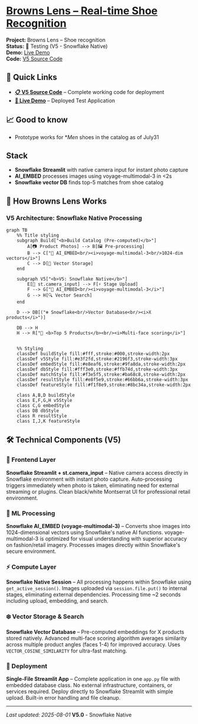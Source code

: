 # [Browns Lens – Real-time Shoe Recognition](../)

<div class="project-header">
  <div class="project-meta">
    <div><strong>Project:</strong> Browns Lens – Shoe recognition</div>
    <div><strong>Status:</strong> 🚀 Testing (V5 - Snowflake Native)</div>
    <div><strong>Demo:</strong> <a href="https://app.snowflake.com/browns/prod/#/streamlit-apps/PROD_SANDBOX.ADIOP.NVX6HS9JXW6RG993?ref=snowsight_shared">Live Demo</a></div>
    <div><strong>Code:</strong> <a href="./code">V5 Source Code</a></div>
  </div>
</div>

<div class="two-column-layout">

<div class="column-left">

## 🔗 Quick Links

- **[📋 V5 Source Code](./code)** – Complete working code for deployment
- **[🚀 Live Demo](https://app.snowflake.com/browns/prod/#/streamlit-apps/PROD_SANDBOX.ADIOP.NVX6HS9JXW6RG993?ref=snowsight_shared)** – Deployed Test Application


## 📈 Good to know
- Prototype works for **Men* shoes in the catalog as of July31

## Stack  
- **Snowflake Streamlit** with native camera input for instant photo capture
- **AI_EMBED** processes images using voyage-multimodal-3 in <2s
- **Snowflake vector DB** finds top-5 matches from  shoe catalog

</div>

<div class="column-right">

## 🔧 How Browns Lens Works

### V5 Architecture: Snowflake Native Processing

```mermaid
graph TB
    %% Title styling
    subgraph Build["<b>Build Catalog (Pre-computed)</b>"]
        A[📷 Product Photos] --> B[🖼️ Pre-processing]
        B --> C["🧠 AI_EMBED<br/><i>voyage-multimodal-3<br/>1024-dim vectors</i>"]
        C --> D[💾 Vector Storage]
    end
    
    subgraph V5["<b>V5: Snowflake Native</b>"]
        E[📱 st.camera_input] --> F[⚡ Stage Upload]
        F --> G["🧠 AI_EMBED<br/><i>voyage-multimodal-3</i>"]
        G --> H[🔍 Vector Search]
    end
    
    D --> DB[("❄️ Snowflake<br/>Vector Database<br/><i>X products</i>")]
    
    DB --> H
    H --> R["👟 <b>Top 5 Products</b><br/><i>Multi-face scoring</i>"]
  
    
    %% Styling
    classDef buildStyle fill:#fff,stroke:#000,stroke-width:2px
    classDef v5Style fill:#e3f2fd,stroke:#2196f3,stroke-width:3px
    classDef embedStyle fill:#e8eaf6,stroke:#9fa8da,stroke-width:2px
    classDef dbStyle fill:#fff3e0,stroke:#ffb74d,stroke-width:3px
    classDef matchStyle fill:#f3e5f5,stroke:#ba68c8,stroke-width:2px
    classDef resultStyle fill:#e8f5e9,stroke:#66bb6a,stroke-width:3px
    classDef featureStyle fill:#f1f8e9,stroke:#8bc34a,stroke-width:2px
    
    class A,B,D buildStyle
    class E,F,G,H v5Style
    class C,G embedStyle
    class DB dbStyle
    class R resultStyle
    class I,J,K featureStyle
```

</div>

</div>

## 🛠️ Technical Components (V5)

### 🎥 Frontend Layer
**Snowflake Streamlit + st.camera_input** – Native camera access directly in Snowflake environment with instant photo capture. Auto-processing triggers immediately when photo is taken, eliminating need for external streaming or plugins. Clean black/white Montserrat UI for professional retail environment.

### 🧠 ML Processing  
**Snowflake AI_EMBED (voyage-multimodal-3)** – Converts shoe images into 1024-dimensional vectors using Snowflake's native AI functions. voyage-multimodal-3 is optimized for visual understanding with superior accuracy on fashion/retail imagery. Processes images directly within Snowflake's secure environment.

### ⚡ Compute Layer
**Snowflake Native Session** – All processing happens within Snowflake using `get_active_session()`. Images uploaded via `session.file.put()` to internal stages, eliminating external dependencies. Processing time ~2 seconds including upload, embedding, and search.

### ❄️ Vector Storage & Search
**Snowflake Vector Database** – Pre-computed embeddings for X products stored natively. Advanced multi-face scoring algorithm averages similarity across multiple product angles (faces 1-4) for improved accuracy. Uses `VECTOR_COSINE_SIMILARITY` for ultra-fast matching.

### 🚀 Deployment
**Single-File Streamlit App** – Complete application in one `app.py` file with embedded database class. No external infrastructure, containers, or services required. Deploy directly to Snowflake Streamlit with simple upload. Built-in error handling and file cleanup.

---

*Last updated: 2025-08-01* **V5.0** - Snowflake Native
